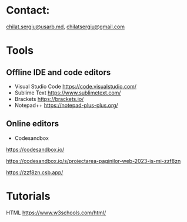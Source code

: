 # Contact:
chilat.sergiu@usarb.md, chilatsergiu@gmail.com

# Tools
## Offline IDE and code editors
- Visual Studio Code https://code.visualstudio.com/
- Sublime Text https://www.sublimetext.com/
- Brackets https://brackets.io/
- Notepad++ https://notepad-plus-plus.org/
## Online editors
- Codesandbox
  
https://codesandbox.io/

https://codesandbox.io/s/proiectarea-paginilor-web-2023-is-mi-zzf8zn

https://zzf8zn.csb.app/

# Tutorials
HTML https://www.w3schools.com/html/

